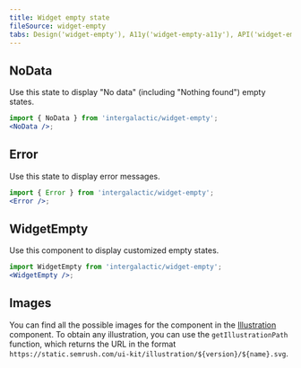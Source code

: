 ```yaml
---
title: Widget empty state
fileSource: widget-empty
tabs: Design('widget-empty'), A11y('widget-empty-a11y'), API('widget-empty-api'), Example('widget-empty-code'), Changelog('widget-empty-changelog')
---
```


## NoData

Use this state to display "No data" (including "Nothing found") empty states.

```jsx
import { NoData } from 'intergalactic/widget-empty';
<NoData />;
```

<TypesView type="WidgetNoDataProps" :types={...types} />

## Error

Use this state to display error messages.

```jsx
import { Error } from 'intergalactic/widget-empty';
<Error />;
```

<TypesView type="WidgetErrorProps" :types={...types} />

## WidgetEmpty

Use this component to display customized empty states.

```jsx
import WidgetEmpty from 'intergalactic/widget-empty';
<WidgetEmpty />;
```

<TypesView type="WidgetEmptyProps" :types={...types} />

## Images

You can find all the possible images for the component in the [Illustration](/style/illustration/illustration-api#getillustrationpath) component. To obtain any illustration, you can use the `getIllustrationPath` function, which returns the URL in the format `https://static.semrush.com/ui-kit/illustration/${version}/${name}.svg`.

<script setup>import { data as types } from '@types.data.ts';</script>